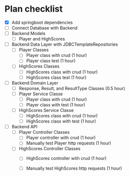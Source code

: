 # Plan checklist
* [x] Add springboot dependencies
* [ ] Connect Database with Backend
* [ ] Backend Models
    * [ ] Player and HighScores
* [ ] Backend Data Layer with JDBCTemplateRepositories
    * [ ] Player Classes
        * [ ] Player class with crud (1 hour)
        * [ ] Player class test (1 hour)
    * [ ] HighScores Classes
        * [ ] HighScores class with crud (1 hour)
        * [ ] HighScores class test (1 hour)
* [ ] Backend Domain Layer
    * [ ] Response, Result, and ResultType Classes (0.5 hour)
    * [ ] Player Service Classe
        * [ ] Player class with crud (1 hour)
        * [ ] Player class with test (1 hour)
    * [ ] HighScores Service Classe
        * [ ] HighScores class with crud (1 hour)
        * [ ] HighScores class with test (1 hour)
* [ ] Backend API 
    * [ ] Player Controller Classes
        * [ ] Player controller with crud (1 hour)
        * [ ] Manually test Player http requests (1 hour)
    * [ ] HighScores Controller Classes
        * [ ] HighScores controller with crud (1 hour)
        * [ ] Manually test HighScores http requests (1 hour)
    